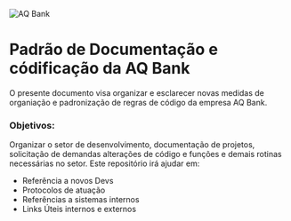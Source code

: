 ![AQ Bank](https://aqbank.com.br/wp-content/uploads/2024/07/Brand.svg)

# Padrão de Documentação e códificação da AQ Bank
O presente documento visa organizar e esclarecer novas medidas de organiação e padronização de regras de código da empresa AQ Bank.

### Objetivos:
Organizar o setor de desenvolvimento, documentação de projetos, solicitação de demandas alterações de código e funções e demais rotinas necessárias no setor. Este repositório irá ajudar em:

* Referência a novos Devs
* Protocolos de atuação
* Referências a sistemas internos
* Links Úteis internos e externos

